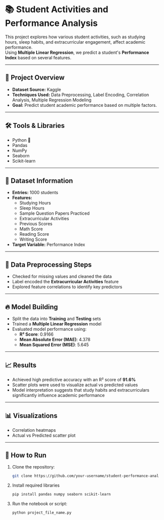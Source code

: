 # 📚 Student Activities and Performance Analysis

This project explores how various student activities, such as studying hours, sleep habits, and extracurricular engagement, affect academic performance.  
Using **Multiple Linear Regression**, we predict a student's **Performance Index** based on several features.

---

## 🚀 Project Overview

- **Dataset Source:** Kaggle  
- **Techniques Used:** Data Preprocessing, Label Encoding, Correlation Analysis, Multiple Regression Modeling  
- **Goal:** Predict student academic performance based on multiple factors.

---

## 🛠️ Tools & Libraries

- Python 🐍
- Pandas
- NumPy
- Seaborn
- Scikit-learn

---

## 📂 Dataset Information

- **Entries:** 1000 students
- **Features:**
  - Studying Hours
  - Sleep Hours
  - Sample Question Papers Practiced
  - Extracurricular Activities
  - Previous Scores
  - Math Score
  - Reading Score
  - Writing Score
- **Target Variable:** Performance Index

---

## 🧹 Data Preprocessing Steps

- Checked for missing values and cleaned the data
- Label encoded the **Extracurricular Activities** feature
- Explored feature correlations to identify key predictors

---

## 🔥 Model Building

- Split the data into **Training** and **Testing** sets
- Trained a **Multiple Linear Regression** model
- Evaluated model performance using:
  - **R² Score**: 0.9166
  - **Mean Absolute Error (MAE)**: 4.378
  - **Mean Squared Error (MSE)**: 5.645

---

## 📈 Results

- Achieved high predictive accuracy with an R² score of **91.6%**
- Scatter plots were used to visualize actual vs predicted values
- Model interpretation suggests that study habits and extracurriculars significantly influence academic performance

---

## 📊 Visualizations

- Correlation heatmaps
- Actual vs Predicted scatter plot

---

## 📌 How to Run

1. Clone the repository:
   ```bash
   git clone https://github.com/your-username/student-performance-analysis.git
2. Install required libraries
   ```bash
   pip install pandas numpy seaborn scikit-learn
3. Run the notebook or script:
   ```bash
   python project_file_name.py


